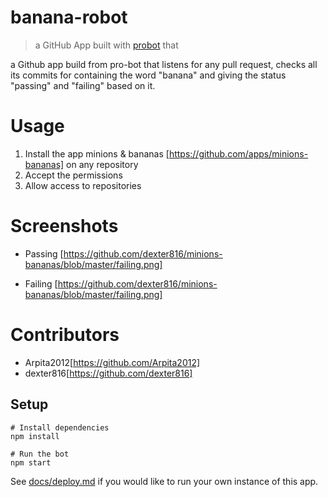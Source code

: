 # banana-robot

> a GitHub App built with [probot](https://github.com/probot/probot) that 

a Github app build from pro-bot that listens for any pull request, checks all its commits for containing the word "banana" and giving the status "passing" and "failing" based on it.

# Usage
1. Install the app minions & bananas [https://github.com/apps/minions-bananas] on any repository
2. Accept the permissions
3. Allow access to repositories

# Screenshots

- Passing [https://github.com/dexter816/minions-bananas/blob/master/failing.png]

- Failing [https://github.com/dexter816/minions-bananas/blob/master/failing.png]

# Contributors
- Arpita2012[https://github.com/Arpita2012]
- dexter816[https://github.com/dexter816]

## Setup

```
# Install dependencies
npm install

# Run the bot
npm start
```

See [docs/deploy.md](docs/deploy.md) if you would like to run your own instance of this app.
